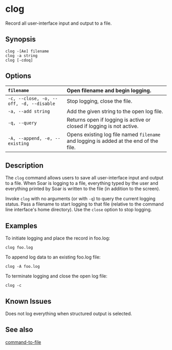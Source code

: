 # clog #

Record all user-interface input and output to a file.

## Synopsis ##

```
clog -[Ae] filename
clog -a string
clog [-cdoq]
```

## Options ##

| `filename` | Open filename and begin logging. |
|:-----------|:---------------------------------|
| `-c, --close, -o, --off, -d, --disable` | Stop logging, close the file.    |
| `-a, --add string` | Add the given string to the open log file. |
| `-q, --query` | Returns open if logging is active or closed if logging is not active. |
| `-A, --append, -e, --existing` | Opens existing log file named `filename` and logging is added at the end of the file. |

## Description ##

The `clog` command allows users to save all user-interface input and output to
a file. When Soar is logging to a file, everything typed by the user and
everything printed by Soar is written to the file (in addition to the screen).

Invoke `clog` with no arguments (or with `-q`) to query the current logging
status. Pass a filename to start logging to that file (relative to the command
line interface's home directory). Use the `close` option to stop logging.

## Examples ##

To initiate logging and place the record in foo.log:

```
clog foo.log
```

To append log data to an existing foo.log file:

```
clog -A foo.log
```

To terminate logging and close the open log file:

```
clog -c
```

## Known Issues ##

Does not log everything when structured output is selected.

## See also ##

[command-to-file](cmd_command_to_file.md)
